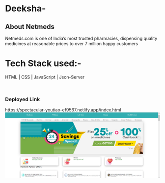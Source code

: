# Deeksha-

<h2>About Netmeds </h2>
Netmeds.com is one of India’s most trusted pharmacies, dispensing quality medicines at reasonable prices to over 7 million happy customers 

<br>

# Tech Stack used:-
HTML | CSS | JavaScript | Json-Server

<br>

<h3>Deployed Link </h3>
https://spectacular-youtiao-ef9567.netlify.app/index.html


<br>

<img src="/img/Home.png" alt="" />  








